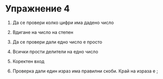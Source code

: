 Упражнение 4
===

01. Да се провери колко цифри има дадено число 
02. Вдигане на число на степен

03. Да се провери дали едно число е просто
04. Всички прости делители на едно число

05. Коректен вход
06. Проверка дали един израз има правилни скоби. Край на израза е ;

